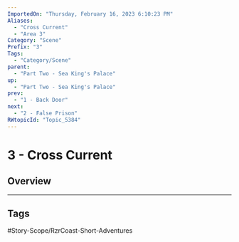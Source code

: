 ```yaml
---
ImportedOn: "Thursday, February 16, 2023 6:10:23 PM"
Aliases:
  - "Cross Current"
  - "Area 3"
Category: "Scene"
Prefix: "3"
Tags:
  - "Category/Scene"
parent:
  - "Part Two - Sea King's Palace"
up:
  - "Part Two - Sea King's Palace"
prev:
  - "1 - Back Door"
next:
  - "2 - False Prison"
RWtopicId: "Topic_5384"
---
```

# 3 - Cross Current
## Overview

---
## Tags
#Story-Scope/RzrCoast-Short-Adventures

